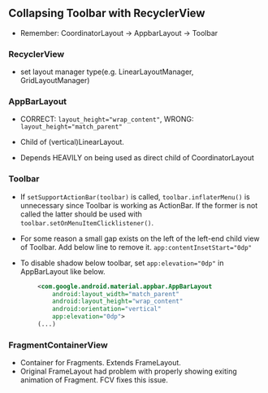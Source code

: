 ## Collapsing Toolbar with RecyclerView
* Remember: CoordinatorLayout → AppbarLayout → Toolbar

### RecyclerView
* set layout manager type(e.g. LinearLayoutManager, GridLayoutManager)

### AppBarLayout
* CORRECT: ```layout_height="wrap_content"```, WRONG: ```layout_height="match_parent"```

* Child of (vertical)LinearLayout.
* Depends HEAVILY on being used as direct child of CoordinatorLayout

### Toolbar
* If ```setSupportActionBar(toolbar)``` is called, ```toolbar.inflaterMenu()``` is unnecessary since
Toolbar is working as ActionBar. If the former is not called the latter should be used with
```toolbar.setOnMenuItemClicklistener()```.

* For some reason a small gap exists on the left of the left-end child view of Toolbar. Add below line to remove it.
```app:contentInsetStart="0dp"```

* To disable shadow below toolbar, set ```app:elevation="0dp"``` in AppBarLayout like below.
```xml
        <com.google.android.material.appbar.AppBarLayout
            android:layout_width="match_parent"
            android:layout_height="wrap_content"
            android:orientation="vertical"
            app:elevation="0dp">
        (...)
```

### FragmentContainerView
* Container for Fragments. Extends FrameLayout.
* Original FrameLayout had problem with properly showing exiting animation of Fragment. FCV fixes this issue.